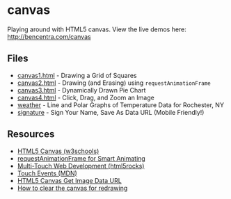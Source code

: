 canvas
======

Playing around with HTML5 canvas. View the live demos here: http://bencentra.com/canvas

Files
-----

* [canvas1.html](http://bencentra.com/canvas/canvas1.html) - Drawing a Grid of Squares
* [canvas2.html](http://bencentra.com/canvas/canvas2.html) - Drawing (and Erasing) using `requestAnimationFrame`
* [canvas3.html](http://bencentra.com/canvas/canvas3.html) - Dynamically Drawn Pie Chart
* [canvas4.html](http://bencentra.com/canvas/canvas4.html) - Click, Drag, and Zoom an Image
* [weather](http://bencentra.com/canvas/weather/index.html) - Line and Polar Graphs of Temperature Data for Rochester, NY
* [signature](http://bencentra.com/canvas/signature/signature.html) - Sign Your Name, Save As Data URL (Mobile Friendly!)

Resources
---------

* [HTML5 Canvas (w3schools)][w3schools]
* [requestAnimationFrame for Smart Animating][paulirish]
* [Multi-Touch Web Development (html5rocks)][html5rocks]
* [Touch Events (MDN)][mdn]
* [HTML5 Canvas Get Image Data URL][dataurl]
* [How to clear the canvas for redrawing][clearcanvas]

[w3schools]: http://www.w3schools.com/html/html5_canvas.asp
[paulirish]: http://www.paulirish.com/2011/requestanimationframe-for-smart-animating/
[html5rocks]: http://www.html5rocks.com/en/mobile/touch/
[mdn]: https://developer.mozilla.org/en-US/docs/Web/Guide/Events/Touch_events
[dataurl]: http://www.html5canvastutorials.com/advanced/html5-canvas-get-image-data-url/
[clearcanvas]: http://stackoverflow.com/questions/2142535/how-to-clear-the-canvas-for-redrawing
